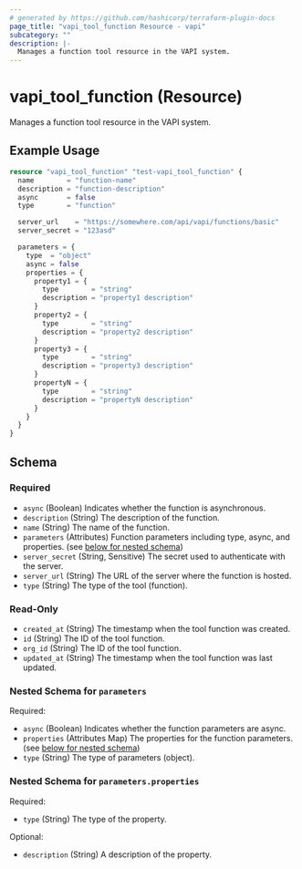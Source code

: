 ```yaml
---
# generated by https://github.com/hashicorp/terraform-plugin-docs
page_title: "vapi_tool_function Resource - vapi"
subcategory: ""
description: |-
  Manages a function tool resource in the VAPI system.
---
```


# vapi_tool_function (Resource)

Manages a function tool resource in the VAPI system.

## Example Usage

```terraform
resource "vapi_tool_function" "test-vapi_tool_function" {
  name        = "function-name"
  description = "function-description"
  async       = false
  type        = "function"

  server_url    = "https://somewhere.com/api/vapi/functions/basic"
  server_secret = "123asd"

  parameters = {
    type  = "object"
    async = false
    properties = {
      property1 = {
        type        = "string"
        description = "property1 description"
      }
      property2 = {
        type        = "string"
        description = "property2 description"
      }
      property3 = {
        type        = "string"
        description = "property3 description"
      }
      propertyN = {
        type        = "string"
        description = "propertyN description"
      }
    }
  }
}
```

<!-- schema generated by tfplugindocs -->
## Schema

### Required

- `async` (Boolean) Indicates whether the function is asynchronous.
- `description` (String) The description of the function.
- `name` (String) The name of the function.
- `parameters` (Attributes) Function parameters including type, async, and properties. (see [below for nested schema](#nestedatt--parameters))
- `server_secret` (String, Sensitive) The secret used to authenticate with the server.
- `server_url` (String) The URL of the server where the function is hosted.
- `type` (String) The type of the tool (function).

### Read-Only

- `created_at` (String) The timestamp when the tool function was created.
- `id` (String) The ID of the tool function.
- `org_id` (String) The ID of the tool function.
- `updated_at` (String) The timestamp when the tool function was last updated.

<a id="nestedatt--parameters"></a>
### Nested Schema for `parameters`

Required:

- `async` (Boolean) Indicates whether the function parameters are async.
- `properties` (Attributes Map) The properties for the function parameters. (see [below for nested schema](#nestedatt--parameters--properties))
- `type` (String) The type of parameters (object).

<a id="nestedatt--parameters--properties"></a>
### Nested Schema for `parameters.properties`

Required:

- `type` (String) The type of the property.

Optional:

- `description` (String) A description of the property.
